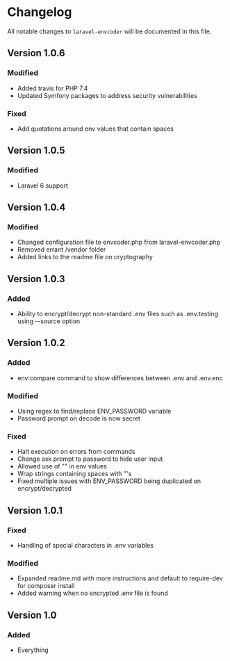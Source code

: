 # Changelog

All notable changes to `laravel-envcoder` will be documented in this file.

## Version 1.0.6

### Modified
- Added travis for PHP 7.4
- Updated Symfony packages to address security vulnerabilities

### Fixed
- Add quotations around env values that contain spaces

## Version 1.0.5

### Modified
- Laravel 6 support

## Version 1.0.4

### Modified
- Changed configuration file to envcoder.php from laravel-envcoder.php
- Removed errant /vendor folder
- Added links to the readme file on cryptography

## Version 1.0.3

### Added
- Ability to encrypt/decrypt non-standard .env files such as .env.testing using --source option

## Version 1.0.2

### Added
- env:compare command to show differences between .env and .env.enc

### Modified
- Using regex to find/replace ENV_PASSWORD variable
- Password prompt on decode is now secret

### Fixed
- Halt execution on errors from commands
- Change ask prompt to password to hide user input
- Allowed use of "" in env values
- Wrap strings containing spaces with "'s
- Fixed multiple issues with ENV_PASSWORD being duplicated on encrypt/decrypted

## Version 1.0.1

### Fixed
- Handling of special characters in .env variables

### Modified
- Expanded readme.md with more instructions and default to require-dev for composer install
- Added warning when  no encrypted .env file is found

## Version 1.0

### Added
- Everything
